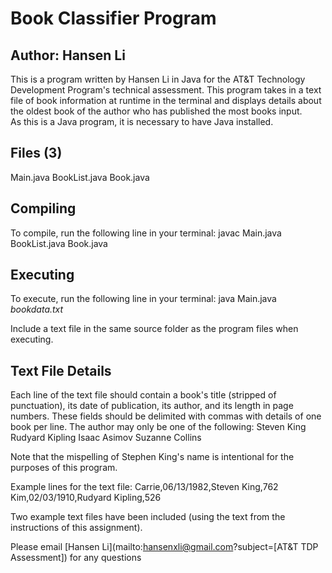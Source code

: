 # Book Classifier Program

## Author: Hansen Li

This is a program written by Hansen Li in Java for the AT&T Technology Development Program's technical assessment. This program takes in a text file of book information at runtime in the terminal and displays details about the oldest book of the author who has published the most books input.  
As this is a Java program, it is necessary to have Java installed.

## Files (3)
Main.java
BookList.java
Book.java

## Compiling
To compile, run the following line in your terminal:
	javac Main.java BookList.java Book.java

## Executing
To execute, run the following line in your terminal:
	java Main.java *bookdata.txt*

Include a text file in the same source folder as the program files when executing.

## Text File Details
Each line of the text file should contain a book's title (stripped of punctuation), its date of publication, its author, and its length in page numbers.
These fields should be delimited with commas with details of one book per line.
The author may only be one of the following:
	Steven King
	Rudyard Kipling
	Isaac Asimov
	Suzanne Collins
	
Note that the mispelling of Stephen King's name is intentional for the purposes of this program.

Example lines for the text file:
	Carrie,06/13/1982,Steven King,762
	Kim,02/03/1910,Rudyard Kipling,526

Two example text files have been included (using the text from the instructions of this assignment).

Please email [Hansen Li](mailto:hansenxli@gmail.com?subject=[AT&T TDP Assessment]) for any questions